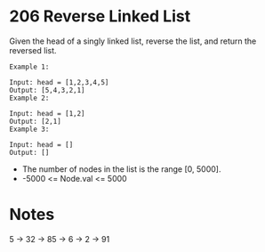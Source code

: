 # 206 Reverse Linked List

Given the head of a singly linked list, reverse the list, and return the reversed list.

```
Example 1:

Input: head = [1,2,3,4,5]
Output: [5,4,3,2,1]
Example 2:

Input: head = [1,2]
Output: [2,1]
Example 3:

Input: head = []
Output: []
```

- The number of nodes in the list is the range [0, 5000].
- -5000 <= Node.val <= 5000


# Notes

5 -> 32 -> 85 -> 6 -> 2 -> 91

